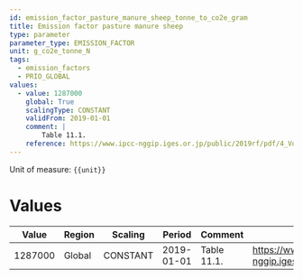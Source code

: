 ```yaml
---
id: emission_factor_pasture_manure_sheep_tonne_to_co2e_gram
title: Emission factor pasture manure sheep
type: parameter
parameter_type: EMISSION_FACTOR
unit: g_co2e_tonne_N
tags:
  - emission_factors
  - PRIO_GLOBAL
values:
  - value: 1287000
    global: True
    scalingType: CONSTANT
    validFrom: 2019-01-01
    comment: |
        Table 11.1.
    reference: https://www.ipcc-nggip.iges.or.jp/public/2019rf/pdf/4_Volume4/19R_V4_Ch11_Soils_N2O_CO2.pdf
---
```



Unit of measure: `{{unit}}`


# Values


| Value | Region | Scaling | Period | Comment | Reference |
|-------|--------|---------|--------|---------|-----------|
| 1287000 | Global | CONSTANT | 2019-01-01 | Table 11.1. | https://www.ipcc-nggip.iges.or.jp/public/2019rf/pdf/4_Volume4/19R_V4_Ch11_Soils_N2O_CO2.pdf |


